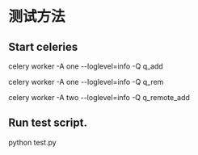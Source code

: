# 测试方法

## Start celeries

celery worker -A one --loglevel=info -Q q_add

celery worker -A one --loglevel=info -Q q_rem

celery worker -A two --loglevel=info -Q q_remote_add

## Run test script.

python test.py
